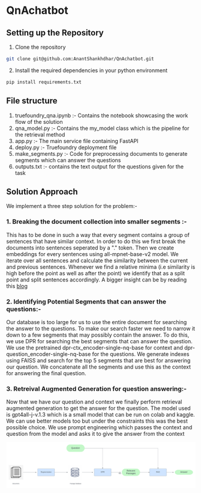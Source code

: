 # QnAchatbot

## Setting up the Repository
1. Clone the repository
```sh
git clone git@github.com:AnantShankhdhar/QnAchatbot.git
```
2. Install the required dependencies in your python environment
```sh
pip install requirements.txt
```

## File structure
1. truefoundry_qna.ipynb :- Contains the notebook showcasing the work flow of the solution
2. qna_model.py :- Contains the my_model class which is the pipeline for the retrieval method
3. app.py :- The main service file containing FastAPI 
4. deploy.py :- Truefoundry deployment file
5. make_segments.py :- Code for preprocessing documents to generate segments which can answer the questions
6. outputs.txt :- contains the text output for the questions given for the task

## Solution Approach
We implement a three step solution for the problem:-
### 1. Breaking the document collection into smaller segments :- 
This has to be done in such a way that every segment contains a group of sentences that have similar context.
In order to do this we first break the documents into sentences seperated by a "." token. Then we create embeddings for every sentences using all-mpnet-base-v2 model. We iterate over all sentences and calculate the similarity between the current and previous sentences. Whenever we find a relative minima (i.e similarity is high before the point as well as after the point) we identify that as a split point and split sentences accordingly. A bigger insight can be by reading this [blog](https://medium.com/@npolovinkin/how-to-chunk-text-into-paragraphs-using-python-8ae66be38ea6)

### 2. Identifying Potential Segments that can answer the questions:-
Our database is too large for us to use the entire document for searching the answer to the questions. To make our search faster we need to narrow it down to a few segments that may possibly contain the answer. To do this, we use DPR for searching the best segments that can answer the question. We use the pretrained dpr-ctx_encoder-single-nq-base for context and dpr-question_encoder-single-nq-base for the questions. We generate indexes using FAISS and search for the top 5 segments that are best for answering our question. We concatenate all the segments and use this as the context for answering the final question.

### 3. Retreival Augmented Generation for question answering:-
Now that we have our question and context we finally perform retrieval augmented generation to get the answer for the question. The model used is gpt4all-j-v.1.3 which is a small model that can be run on colab and kaggle. We can use better models too but under the constraints this was the best possible choice. We use prompt engineering which passes the context and question from the model and asks it to give the answer from the context


![Pipeline for QNA](https://github.com/AnantShankhdhar/QnAchatbot/blob/main/qna_pipeline.png "QNA Pipeline")
